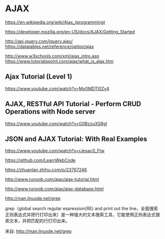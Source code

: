 # AJAX  

https://en.wikipedia.org/wiki/Ajax_(programming)  


https://developer.mozilla.org/en-US/docs/AJAX/Getting_Started  

http://api.jquery.com/jquery.ajax/  
https://datatables.net/reference/option/ajax  

http://www.w3schools.com/xml/ajax_intro.asp  
https://www.tutorialspoint.com/ajax/what_is_ajax.htm  



## Ajax Tutorial (Level 1)  
https://www.youtube.com/watch?v=My0MDTl0Zv4

## AJAX, RESTful API Tutorial - Perform CRUD Operations with Node server  
https://www.youtube.com/watch?v=G0BzzuXS8gI

## JSON and AJAX Tutorial: With Real Examples  
https://www.youtube.com/watch?v=rJesac0_Ftw

https://github.com/LearnWebCode  

https://zhuanlan.zhihu.com/p/23767246  


http://www.runoob.com/ajax/ajax-tutorial.html

http://www.runoob.com/ajax/ajax-database.html


http://man.linuxde.net/grep


grep（global search regular expression(RE) and print out the line，全面搜索正则表达式并把行打印出来）是一种强大的文本搜索工具，它能使用正则表达式搜索文本，并把匹配的行打印出来。

来自: http://man.linuxde.net/grep